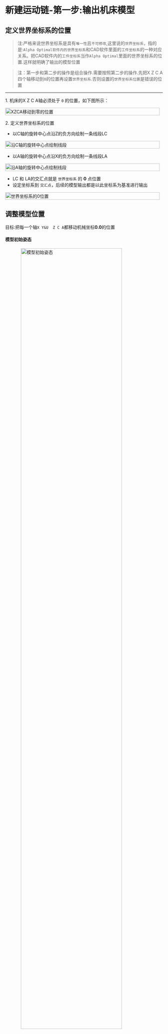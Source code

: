 # 新建运动链-第一步:输出机床模型

## 定义世界坐标系的位置

> 注:严格来说世界坐标系是具有`唯一性`且`不可修改`,这里说的`世界坐标系`，指的是:`Alpha Optimal软件内的世界坐标系`和CAD软件里面的`工件坐标系`的一种对应关系。把CAD软件内的`工件坐标系`当作`Alpha Optimal`里面的世界坐标系的位置.这样就明确了输出的模型位置

> 注：第一步和第二步的操作是组合操作.需要按照第二步的操作.先把X Z C A四个轴移动到`0`的位置再设置`世界坐标系`.否则设置的`世界坐标系位置`是错误的位置

---

<div>
  <p>1. 机床的X Z C A轴必须处于 <code>0</code> 的位置，如下图所示：</p>
  <div style="display: flex; justify-content: space-between; align-items: center;">
    <img src="../image/build_kinematic_chain/X-零位.png" alt="XZCA移动到零的位置" style="width: 100%; margin-right: 2%;">
  </div>
</div>

<div>
  <p>2. 定义世界坐标系的位置</p>
  
  <ul>
    <li>以C轴的旋转中心点沿Z的负方向绘制一条线段LC</li>
  </ul>
  <div style="display: flex; justify-content: space-between; align-items: center;">
    <img src="../image/build_kinematic_chain/沿C轴的旋转中心点绘制线段.png" alt="沿C轴的旋转中心点绘制线段" style="width: 100%; margin-right: 2%;">
  </div>
  
  <ul>
    <li>以A轴的旋转中心点沿X的负方向绘制一条线段LA</li>
  </ul>
  <div style="display: flex; justify-content: space-between; align-items: center;">
    <img src="../image/build_kinematic_chain/沿A轴的旋转中心点绘制线段.png" alt="沿A轴的旋转中心点绘制线段" style="width: 100%; margin-right: 2%;">
  </div>
  
  <ul>
    <li>LC 和 LA的交汇点就是 <code>世界坐标系</code> 的 <strong>0</strong> 点位置</li>
    <li>设定坐标系到 <code>交汇点</code>，后续的模型输出都是以此坐标系为基准进行输出</li>
  </ul>
  <div style="display: flex; justify-content: space-between; align-items: center;">
    <img src="../image/build_kinematic_chain/世界坐标系的0位置.png" alt="世界坐标系的0位置" style="width: 100%; margin-right: 2%;">
  </div>
</div>



## 调整模型位置

目标:把每一个轴`X Y&U  Z C A`都移动机械坐标**0.0**的位置 

#### 模型初始姿态    


<div><img src="../image/build_kinematic_chain/原始模型姿态.png" alt="模型初始姿态" style="width:80% ; margin-left: 10%;"></div>


#### 模型调整  


- 调整X位置的方法:
    - 先移动X轴到中间位置(注意同时需要移动Z C A轴)
    - 再根据X轴的行程,移动行程的一半:注意是往X轴机械坐标`0`的方向移动
  <div style="display: flex; justify-content: space-between; align-items: center;">
    <img src="../image/build_kinematic_chain/X-居中.png" alt="XZCA移动到零的位置" style="width: 40%; margin-right: 2%;">
    <img src="../image/build_kinematic_chain/X-零位.png" alt="XZCA移动到零的位置" style="width: 46.6%; margin-right: 2%;">
</div>

- 调整Z位置的方法:
    - 调整Z的最高位置距离顶面在：30 - 50mm之间.有实际物理机床的，以测量物理机床为准
    - <div style="display: flex; justify-content: space-between; align-items: center;">
    <img src="../image/build_kinematic_chain/Z-零位.png" alt="Z-零位" style="width: 60%; margin-right: 2%;">
</div>

- 调整C A角度为`0`的状态
    - <div style="display: flex; justify-content: space-between; align-items: center;">
    <img src="../image/build_kinematic_chain/CA-零位.png" alt="CA-零位" style="width: 60%; margin-right: 2%;">
</div>

- 调整Y&U位置
  - 移动Y&U到机械坐标`0`的位置
  - 定义工件坐标系在Y&U的位置
    - <div style="display: flex; justify-content: space-between; align-items: center;">
    <img src="../image/build_kinematic_chain/Y-机械-零位.png" alt="Y-机械-零位" style="width: 100%; margin-right: 2%;">
</div>

  - 以`工件坐标系`为起点,`世界坐标系`为目标点,复制Y(假如有Tgv,也要一同复制)到`世界坐标系`零位
    - <div style="display: flex; justify-content: space-between; align-items: center;">
    <img src="../image/build_kinematic_chain/Y-世界坐标系-零位.png" alt="Y-世界坐标系-零位" style="width: 100%; margin-right: 2%;">
</div>



## 记录理论值

> 说明:在配置运动链阶段,先要理论值写入到配置文件.用以验证配置的正确性.故:对一下数据进行记录，方便在初始时候使用

- 工件坐标系:
    - ![G54&G55测量示意图](../image/build_kinematic_chain/G54-G55.png)
    - G54:左台面 x y z Point( 1185.2, -731.0, -1310.86 )
    - G55:右台面 x y z Point( 2486.67, -731.0, -1310.86 )
- RTCP值:
    - **注意:测量刀具安装点的时候，对应的主轴必须垂直朝下**
    - ![测量刀具安装点](../image/build_kinematic_chain/RTCP标注.png)
    - 格式: x y z 角度补偿.这里是**4**个值,中间以**一个空格**分割
    - x y z位移: 是从**安装点**到**世界坐标系**(注意:使用CAD测量的时,都是从`世界坐标系`到`安装点`.需要对取到的值进行`取反`操作)
    - 角度补偿:保持A轴在0°的时候，主轴中心轴线和Z轴的夹角(注意值的`取反`)
    - 示例:
        - T1: x y z 角度补偿
        - …………
        - TN: x y z 角度补偿

## 模型输出
- ![输出模型](../image/build_kinematic_chain/输出模型.png)
- 在软件的安装路径 machineSample文件夹内新建文件夹:`master_sample`
- ![输出路径](../image/build_kinematic_chain/输出路径.png)
- 合并模型:
  - 合并原则:一个轴或节点对应一个模型
- 输出原则：相同的模型只输出一个
- 输出格式: STL
- ![输出列表](../image/build_kinematic_chain/输出模型列表.png)